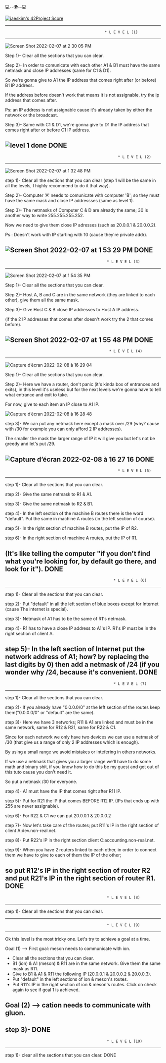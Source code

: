 
 💻--🌍--💻

[![jaeskim's 42Project Score](https://badge42.herokuapp.com/api/project/abouhlel/NetPractice)](https://github.com/JaeSeoKim/badge42)


-------------
                                                 * L E V E L (1) 
-------------
![Screen Shot 2022-02-07 at 2 30 05 PM](https://user-images.githubusercontent.com/81954460/152797260-895d5333-167b-4917-9a82-47ded5d110ed.png)

Step 1)- Clear all the sections that you can clear.

Step 2)- In order to comunicate with each other A1 & B1 must have the same netmask and close IP addresses (same for C1 & D1).

  So we're gonna give to A1 the IP address that comes right after (or before) B1 IP address.
  
  If the address before doesn't work that means it is not assignable, try the ip address that comes after.

Ps: an IP address is not assignable cause it's already taken by either the network or the broadcast.

Step 3)- Same with C1 & D1, we're gonna give to D1 the IP address that comes right after or before C1 IP address.

![level 1 done](https://user-images.githubusercontent.com/81954460/152797024-ceefb220-99a3-429c-adaa-74bf70ced06b.png)
DONE
-------------
                                                       * L E V E L (2)
-------------
![Screen Shot 2022-02-07 at 1 32 48 PM](https://user-images.githubusercontent.com/81954460/152797489-c95dd1fe-f3b5-4f2d-b376-8b83847d2895.png)

step 1)- Clear all the sections that you can clear (step 1 will be the same in all the levels, I highly recommend to do it that way).

Step 2)- Computer 'A' needs to comunicate with computer 'B'; so they must have the same mask and close IP addressses (same as level 1).

Step 3)- The netmasks of Computer C & D are already the same; 30 is another way to write 255.255.255.252.

  Now we need to give them close IP adresses (such as 20.0.0.1 & 20.0.0.2).
  
  Ps : Doesn't work with IP starting with 10 (cause they're private addr).
  
 ![Screen Shot 2022-02-07 at 1 53 29 PM](https://user-images.githubusercontent.com/81954460/152797521-b1a9bb6b-faa5-4318-9aee-ed46c36bb4d7.png)
 DONE
-------------
                                                  * L E V E L (3)
-------------
![Screen Shot 2022-02-07 at 1 54 35 PM](https://user-images.githubusercontent.com/81954460/152797552-ea31436f-fc32-4497-a0d4-2e4095ec24a0.png)

Step 1)- Clear all the sections that you can clear.

Step 2)- Host A, B and C are in the same network (they are linked to each other), give them all the same mask.

Step 3)- Give Host C & B close IP addresses to Host A IP address.

(if the 2 IP addresses that comes after doesn't work try the 2 that comes before).

![Screen Shot 2022-02-07 at 1 55 48 PM](https://user-images.githubusercontent.com/81954460/152797562-547f9a3e-3eb3-4a3a-99dc-0c5f27e39d51.png)
DONE
-------------
                                                   * L E V E L (4)
-------------
![Capture d’écran 2022-02-08 à 16 29 04](https://user-images.githubusercontent.com/81954460/153019889-832fcfa8-3461-4a52-bd54-63e5785ce163.png)

Step 1)- Clear all the sections that you can clear.

Step 2)- Here we have a router, don't panic (it's kinda box of entrances and exits), in this level it's useless but for the next levels we're gonna have to tell what entrance and exit to take.

For now, give to each item an IP close to A1 IP.

![Capture d’écran 2022-02-08 à 16 28 48](https://user-images.githubusercontent.com/81954460/153019922-17098961-b92c-47cd-be77-7b5daedbc579.png)

step 3)- We can put any netmask here except a mask over /29 (why? cause with /30 for example you can only afford 2 IP addresses).

The smaller the mask the larger range of IP it will give you but let's not be greedy and let's put /29.

![Capture d’écran 2022-02-08 à 16 27 16](https://user-images.githubusercontent.com/81954460/153019948-3ed7957c-0459-45c5-a69b-34e1cd13886c.png)
DONE
-------------
                                                       * L E V E L (5)
-------------
step 1)- Clear all the sections that you can clear.

step 2)- Give the same netmask to R1 & A1.

step 3)- Give the same netmask to R2 & B1.

step 4)- In the left section of the machine B routes there is the word "default". Put the same in machine A routes (in the left section of course).

step 5)- In the right section of machine B routes, put the IP of R2.

step 6)- In the right section of machine A routes, put the IP of R1.

(It's like telling the computer "if you don't find what you're looking for, by default go there, and look for it").
DONE
-------------
                                                     * L E V E L (6)
-------------
step 1)- Clear all the sections that you can clear.

step 2)- Put "default" in all the left section of blue boxes except for Internet (cause The internet is special).

step 3)- Netmask of A1 has to be the same of R1's netmask.

step 4)- R1 has to have a close IP address to A1's IP. R1's IP must be in the right section of client A.

step 5)- In the left section of Internet put the network address of A1; how? by replacing the last digits by 0) then add a netmask of /24 (if you wonder why /24, because it's convenient.
DONE
-------------
                                                     * L E V E L (7)
-------------
step 1)- Clear all the sections that you can clear.

step 2)- If you already have "0.0.0.0/0" at the left section of the routes keep them("0.0.0.0/0" or "default" are the same).

step 3)- Here we have 3 networks; R11 & A1 are linked and must be in the same network, same for R12 & R21, same for R22 & C1.

Since for each network we only have two devices we can use a netmask of /30 (that give us a range of only 2 IP addresses which is enough).

By using a small range we avoid mistakes or intefering in others networks.

If we use a netmask that gives you a larger range we'll have to do some math and binary shit, if you know how to do this be my guest and get out of this tuto cause you don't need it.

So put a netmask /30 for everyone.

step 4)- A1 must have the IP that comes right after R11 IP.

step 5)- Put for R21 the IP that comes BEFORE R12 IP. (IPs that ends up with 255 are never assignable).

step 6)- For R22 & C1 we can put 20.0.0.1 & 20.0.0.2

step 7)- Now let's take care of the routes; put R11's IP in the right section of client A:dev.non-real.net.

step 8)- Put R22's IP in the right section client C:accounting.non-real.net.

step 9)- When you have 2 routers linked to each other, in order to connect them we have to give to each of them the IP of the other;

so put R12's IP in the right section of router R2 and put R21's IP in the right section of router R1.
DONE
-------------
                                                  * L E V E L (8)
-------------
step 1)- Clear all the sections that you can clear.

-------------
                                                  * L E V E L (9)
-------------
Ok this level is the most tricky one. Let's try to achieve a goal at a time.

Goal (1) --> First goal: meson needs to communicate with ion.
- Clear all the sections that you can clear.
- B1 (ion) & A1 (meson) & R11 are in the same network. Give them the same mask as R11.
- Give to B1 & A1 & R11 the following IP (20.0.0.1 & 20.0.0.2 & 20.0.0.3).
- Put "default" in the left sections of ion & meson's routes.
- Put R11's IP in the right section of ion & meson's routes.
Click on check again to see if goal 1 is achieved.

Goal (2) --> cation needs to communicate with gluon.
- 
step 3)- 
DONE
--------------
                                                  * L E V E L (10)
--------------
step 1)- clear all the sections that you can clear.
DONE
